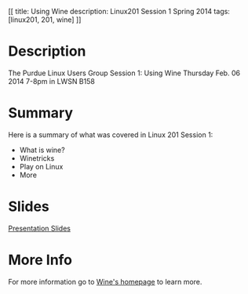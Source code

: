[[
title: Using Wine
description: Linux201 Session 1 Spring 2014
tags: [linux201, 201, wine]
]]

# Description
The Purdue Linux Users Group Session 1: Using Wine Thursday Feb. 06 2014 7-8pm in LWSN B158

# Summary
Here is a summary of what was covered in Linux 201 Session 1:

- What is wine?
- Winetricks
- Play on Linux
- More

# Slides
[Presentation Slides](Wine_Linux_201.odp)

# More Info
For more information go to [Wine's homepage](winehq.org) to learn more.
